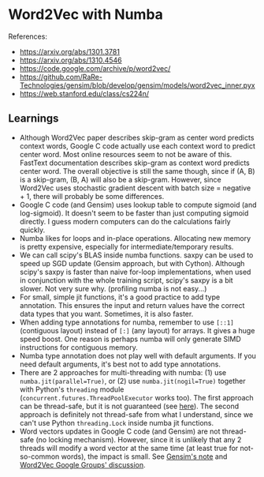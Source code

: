 # Word2Vec with Numba

References:

- https://arxiv.org/abs/1301.3781
- https://arxiv.org/abs/1310.4546
- https://code.google.com/archive/p/word2vec/
- https://github.com/RaRe-Technologies/gensim/blob/develop/gensim/models/word2vec_inner.pyx
- https://web.stanford.edu/class/cs224n/

## Learnings

- Although Word2Vec paper describes skip-gram as center word predicts context words, Google C code actually use each context word to predict center word. Most online resources seem to not be aware of this. FastText documentation describes skip-gram as context word predicts center word. The overall objective is still the same though, since if (A, B) is a skip-gram, (B, A) will also be a skip-gram. However, since Word2Vec uses stochastic gradient descent with batch size = negative + 1, there will probably be some differences.
- Google C code (and Gensim) uses lookup table to compute sigmoid (and log-sigmoid). It doesn't seem to be faster than just computing sigmoid directly. I guess modern computers can do the calculations fairly quickly.
- Numba likes for loops and in-place operations. Allocating new memory is pretty expensive, especially for intermediate/temporary results.
- We can call scipy's BLAS inside numba functions. saxpy can be used to speed up SGD update (Gensim approach, but with Cython). Although scipy's saxpy is faster than naive for-loop implementations, when used in conjunction with the whole training script, scipy's saxpy is a bit slower. Not very sure why. (profiling numba is not easy...)
- For small, simple jit functions, it's a good practice to add type annotation. This ensures the input and return values have the correct data types that you want. Sometimes, it is also faster.
- When adding type annotations for numba, remember to use `[::1]` (contiguous layout) instead of `[:]` (any layout) for arrays. It gives a huge speed boost. One reason is perhaps numba will only generate SIMD instructions for contiguous memory.
- Numba type annotation does not play well with default arguments. If you need default arguments, it's best not to add type annotations.
- There are 2 approaches for multi-threading with numba: (1) use `numba.jit(parallel=True)`, or (2) use `numba.jit(nogil=True)` together with Python's `threading` module (`concurrent.futures.ThreadPoolExecutor` works too). The first approach can be thread-safe, but it is not guaranteed (see [here](https://numba.pydata.org/numba-doc/latest/user/parallel.html)). The second approach is definitely not thread-safe from what I understand, since we can't use Python `threading.Lock` inside numba jit functions.
- Word vectors updates in Google C code (and Gensim) are not thread-safe (no locking mechanism). However, since it is unlikely that any 2 threads will modify a word vector at the same time (at least true for not-so-common words), the impact is small. See [Gensim's note](https://rare-technologies.com/parallelizing-word2vec-in-python/) and [Word2Vec Google Groups' discussion](https://groups.google.com/g/word2vec-toolkit/c/NLvYXU99cAM/m/rryQhcaxKSQJ).
